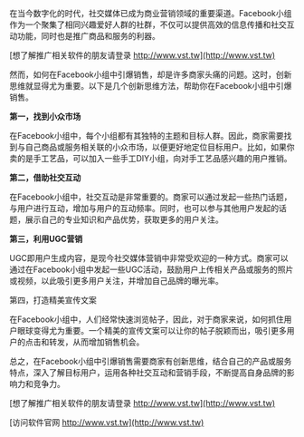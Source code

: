 在当今数字化的时代，社交媒体已成为商业营销领域的重要渠道。Facebook小组作为一个聚集了相同兴趣爱好人群的社群，不仅可以提供高效的信息传播和社交互动功能，同时也是推广商品和服务的利器。

[想了解推广相关软件的朋友请登录 http://www.vst.tw](http://www.vst.tw)

然而，如何在Facebook小组中引爆销售，却是许多商家头痛的问题。这时，创新思维就显得尤为重要。以下是几个创新思维方法，帮助你在Facebook小组中引爆销售。

**第一，找到小众市场**

在Facebook小组中，每个小组都有其独特的主题和目标人群。因此，商家需要找到与自己商品或服务相关联的小众市场，以便更好地定位目标用户。比如，如果你卖的是手工艺品，可以加入一些手工DIY小组，向对手工艺品感兴趣的用户推销。

**第二，借助社交互动**

在Facebook小组中，社交互动是非常重要的。商家可以通过发起一些热门话题，与用户进行互动，增加与用户的互动频率。同时，也可以参与其他用户发起的话题，展示自己的专业知识和产品优势，获取更多的用户关注。

**第三，利用UGC营销**

UGC即用户生成内容，是现今社交媒体营销中非常受欢迎的一种方式。商家可以通过在Facebook小组中发起一些UGC活动，鼓励用户上传相关产品或服务的照片或视频，以此吸引更多用户关注，并增加自己品牌的曝光率。

第四，打造精美宣传文案

在Facebook小组中，人们经常快速浏览帖子，因此，对于商家来说，如何抓住用户眼球变得尤为重要。一个精美的宣传文案可以让你的帖子脱颖而出，吸引更多用户的点击和转发，从而增加销售机会。

总之，在Facebook小组中引爆销售需要商家有创新思维，结合自己的产品或服务特点，深入了解目标用户，运用各种社交互动和营销手段，不断提高自身品牌的影响力和竞争力。

[想了解推广相关软件的朋友请登录 http://www.vst.tw](http://www.vst.tw)


[访问软件官网 http://www.vst.tw](http://www.vst.tw)
